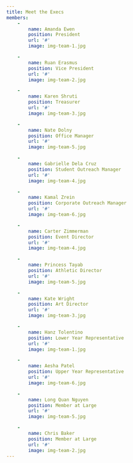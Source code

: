 ```yaml
---
title: Meet the Execs
members:
    -
        name: Amanda Ewen
        position: President
        url: '#'
        image: img-team-1.jpg

    -
        name: Ruan Erasmus
        position: Vice President
        url: '#'
        image: img-team-2.jpg

    -
        name: Karen Shruti
        position: Treasurer
        url: '#'
        image: img-team-3.jpg

    -
        name: Nate Dolny
        position: Office Manager
        url: '#'
        image: img-team-5.jpg

    -
        name: Gabrielle Dela Cruz
        position: Student Outreach Manager
        url: '#'
        image: img-team-4.jpg

    -
        name: Kamal Zrein
        position: Corporate Outreach Manager
        url: '#'
        image: img-team-6.jpg

    -
        name: Carter Zimmerman
        position: Event Director
        url: '#'
        image: img-team-4.jpg

    -
        name: Princess Tayab
        position: Athletic Director
        url: '#'
        image: img-team-5.jpg

    -
        name: Kate Wright
        position: Art Director
        url: '#'
        image: img-team-3.jpg

    -
        name: Hanz Tolentino
        position: Lower Year Representative
        url: '#'
        image: img-team-1.jpg

    -
        name: Aesha Patel
        position: Upper Year Representative
        url: '#'
        image: img-team-6.jpg

    -
        name: Long Quan Nguyen
        position: Member at Large
        url: '#'
        image: img-team-5.jpg

    -
        name: Chris Baker
        position: Member at Large
        url: '#'
        image: img-team-2.jpg
---
```

